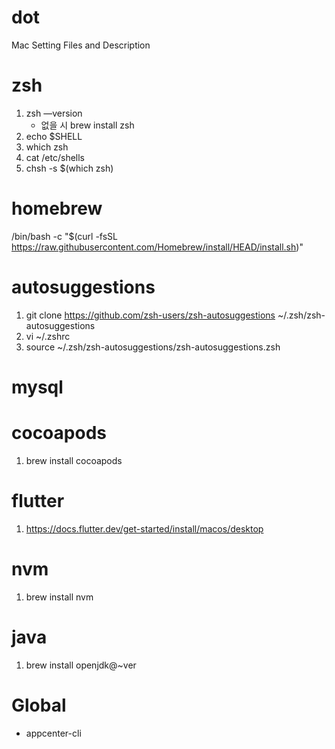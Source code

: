 # dot

Mac Setting Files and Description

# zsh

1. zsh —version
   - 없을 시 brew install zsh
2. echo $SHELL
3. which zsh
4. cat /etc/shells
5. chsh -s $(which zsh)

# homebrew

/bin/bash -c "$(curl -fsSL https://raw.githubusercontent.com/Homebrew/install/HEAD/install.sh)"

# autosuggestions

1. git clone https://github.com/zsh-users/zsh-autosuggestions ~/.zsh/zsh-autosuggestions
2. vi ~/.zshrc
3. source ~/.zsh/zsh-autosuggestions/zsh-autosuggestions.zsh

# mysql

# cocoapods

1. brew install cocoapods

# flutter

1. https://docs.flutter.dev/get-started/install/macos/desktop

# nvm

1. brew install nvm

# java

1. brew install openjdk@~ver

# Global

- appcenter-cli
